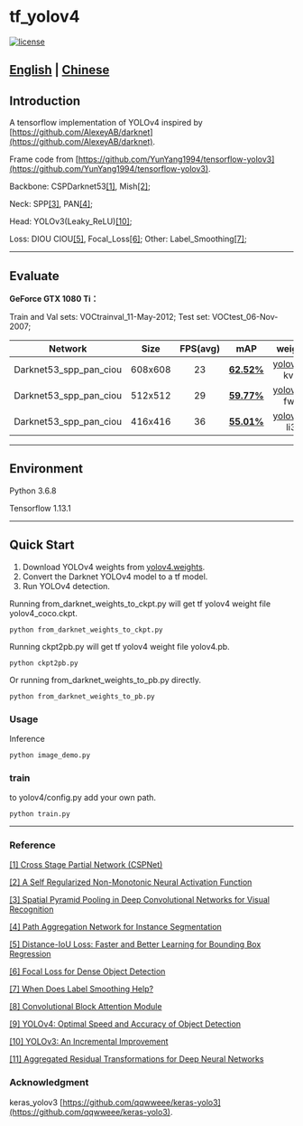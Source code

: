# tf_yolov4

[![license](https://img.shields.io/github/license/mashape/apistatus.svg)](LICENSE)


## [English](https://https://github.com/devinhee/tf_yolov4) | [Chinese](https://github.com/devinhee/tf_yolov4/blob/master/README_CN.md)

## Introduction

A tensorflow implementation of YOLOv4 inspired by [https://github.com/AlexeyAB/darknet](https://github.com/AlexeyAB/darknet).

Frame code from [https://github.com/YunYang1994/tensorflow-yolov3](https://github.com/YunYang1994/tensorflow-yolov3).

Backbone: CSPDarknet53[[1]](https://arxiv.org/pdf/1911.11929.pdf), Mish[[2]](https://arxiv.org/abs/1908.08681); 

Neck: SPP[[3]](https://arxiv.org/abs/1406.4729), PAN[[4]](https://arxiv.org/abs/1803.01534); 

Head: YOLOv3(Leaky_ReLU)[[10]](https://arxiv.org/abs/1804.02767); 

Loss: DIOU CIOU[[5]](https://arxiv.org/pdf/1911.08287v1.pdf), Focal_Loss[[6]](https://arxiv.org/abs/1708.02002);  Other: Label_Smoothing[[7]](https://arxiv.org/pdf/1906.02629.pdf);

---
## **Evaluate**

**GeForce GTX 1080 Ti：**

Train and Val sets: VOCtrainval_11-May-2012; 
Test set: VOCtest_06-Nov-2007;

|         Network        |     Size     | FPS(avg) |    mAP   |   weights   |
|:----------------------:|:------------:|:--------:|:--------:|:-----------:|
| Darknet53_spp_pan_ciou |    608x608   |    23    |**[62.52%](https://raw.githubusercontent.com/devinhee/tf_yolov4/master/mAP/VOC_mAP/608x608/mAP.png)**|  [yolov4.pb](https://pan.baidu.com/s/1d9N2eE3Hu_A4Rww4MLQAGA) kvn3  |
| Darknet53_spp_pan_ciou |    512x512   |    29    |**[59.77%](https://raw.githubusercontent.com/devinhee/tf_yolov4/master/mAP/VOC_mAP/512x512/mAP.png)**|  [yolov4.pb](https://pan.baidu.com/s/1GaXn32_F_VHBtXVskHGfWg) fwkc  |
| Darknet53_spp_pan_ciou |    416x416   |    36    |**[55.01%](https://raw.githubusercontent.com/devinhee/tf_yolov4/master/mAP/VOC_mAP/416x416/mAP.png)**|  [yolov4.pb](https://pan.baidu.com/s/1Ud_cF9CPbBvZc_FDvV6dCA) li3p  |

---

## Environment

Python 3.6.8

Tensorflow 1.13.1

---

## Quick Start

1. Download YOLOv4 weights from [yolov4.weights](https://drive.google.com/open?id=1cewMfusmPjYWbrnuJRuKhPMwRe_b9PaT).
2. Convert the Darknet YOLOv4 model to a tf model.
3. Run YOLOv4 detection.

Running from_darknet_weights_to_ckpt.py will get tf yolov4 weight file yolov4_coco.ckpt.

```
python from_darknet_weights_to_ckpt.py
```

Running ckpt2pb.py will get tf yolov4 weight file yolov4.pb.

```
python ckpt2pb.py
```

Or running from_darknet_weights_to_pb.py directly.

```
python from_darknet_weights_to_pb.py
```



### Usage

Inference

```
python image_demo.py
```

### train

to yolov4/config.py add your own path.

```
python train.py
```

---

### Reference

[[1] Cross Stage Partial Network (CSPNet)](https://arxiv.org/pdf/1911.11929.pdf)

[[2] A Self Regularized Non-Monotonic Neural Activation Function](https://arxiv.org/abs/1908.08681)

[[3] Spatial Pyramid Pooling in Deep Convolutional Networks for Visual Recognition](https://arxiv.org/abs/1406.4729)

[[4] Path Aggregation Network for Instance Segmentation](https://arxiv.org/abs/1803.01534)

[[5] Distance-IoU Loss: Faster and Better Learning for Bounding Box Regression](https://arxiv.org/pdf/1911.08287v1.pdf)

[[6] Focal Loss for Dense Object Detection](https://arxiv.org/abs/1708.02002)

[[7] When Does Label Smoothing Help?](https://arxiv.org/pdf/1906.02629.pdf)

[[8] Convolutional Block Attention Module](https://arxiv.org/abs/1807.06521)

[[9] YOLOv4: Optimal Speed and Accuracy of Object Detection](https://arxiv.org/abs/2004.10934)

[[10] YOLOv3: An Incremental Improvement](https://arxiv.org/abs/1804.02767)

[[11] Aggregated Residual Transformations for Deep Neural Networks](https://arxiv.org/abs/1611.05431)

### Acknowledgment

keras_yolov3 [https://github.com/qqwweee/keras-yolo3](https://github.com/qqwweee/keras-yolo3).



